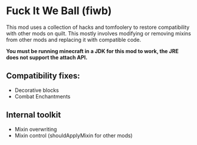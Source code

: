 # Fuck It We Ball (fiwb)

This mod uses a collection of hacks and tomfoolery to restore compatibility with other mods on quilt. This mostly involves modifying or removing mixins from other mods and replacing it with compatible code.

**You must be running minecraft in a JDK for this mod to work, the JRE does not support the attach API.**

## Compatibility fixes:
- Decorative blocks
- Combat Enchantments

## Internal toolkit
- Mixin overwriting
- Mixin control (shouldApplyMixin for other mods)
